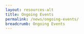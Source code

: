 ```yaml
---
layout: resources-alt
title: Ongoing Events
permalink: /news/ongoing-events/
breadcrumb: Ongoing Events
---
```

